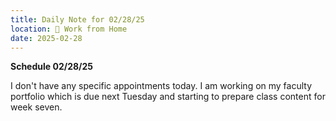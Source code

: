 ```yaml
---
title: Daily Note for 02/28/25
location: 🏡 Work from Home
date: 2025-02-28
---
```

**Schedule 02/28/25**

I don't have any specific appointments today. I am working on my faculty portfolio which is due next Tuesday and starting to prepare class content for week seven.